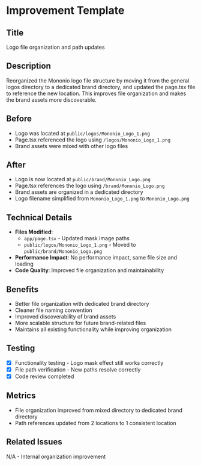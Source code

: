 # Improvement Template

## Title
Logo file organization and path updates

## Description
Reorganized the Mononio logo file structure by moving it from the general logos directory to a dedicated brand directory, and updated the page.tsx file to reference the new location. This improves file organization and makes the brand assets more discoverable.

## Before
- Logo was located at `public/logos/Mononio_Logo_1.png`
- Page.tsx referenced the logo using `/logos/Mononio_Logo_1.png`
- Brand assets were mixed with other logo files

## After
- Logo is now located at `public/brand/Mononio_Logo.png`
- Page.tsx references the logo using `/brand/Mononio_Logo.png`
- Brand assets are organized in a dedicated directory
- Logo filename simplified from `Mononio_Logo_1.png` to `Mononio_Logo.png`

## Technical Details
- **Files Modified**: 
  - `app/page.tsx` - Updated mask image paths
  - `public/logos/Mononio_Logo_1.png` - Moved to `public/brand/Mononio_Logo.png`
- **Performance Impact**: No performance impact, same file size and loading
- **Code Quality**: Improved file organization and maintainability

## Benefits
- Better file organization with dedicated brand directory
- Cleaner file naming convention
- Improved discoverability of brand assets
- More scalable structure for future brand-related files
- Maintains all existing functionality while improving organization

## Testing
- [x] Functionality testing - Logo mask effect still works correctly
- [x] File path verification - New paths resolve correctly
- [x] Code review completed

## Metrics
- File organization improved from mixed directory to dedicated brand directory
- Path references updated from 2 locations to 1 consistent location

## Related Issues
N/A - Internal organization improvement 